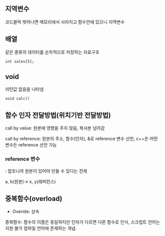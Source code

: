 ## 지역변수

코드블럭 벗어나면 메모리에서 사라지고 함수안에 있으니 지역변수

## 배열

같은 종류의 데이터를 순차적으로 저장하는 자료구조

~~~ 
int sales[5];
~~~

## void

리턴값 없음을 나타냄

~~~ 
void calc()
~~~

## 함수 인자 전달방법(위치기반 전달방법)

call by value: 원본에 영향을 주지 않음, 복사본 넘어감 

call by reference: 원본의 주소, 함수(인자), &로 reference 변수 선언, c++은 어떤 변수든 reference 선언 가능

### reference 변수

: 참조니까 원본이 있어야 만들 수 있다는 전제

a, b(원본)-> x, y(레퍼런스)

## 중복함수(overload)

* Overide: 상속

중복함수: 함수의 이름은 동일하지만 인자가 다르면 다른 함수로 인식, 스크립트 언어는 지원 불가 컴파일 언어에 존재하는 개념. 